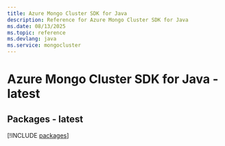 ```yaml
---
title: Azure Mongo Cluster SDK for Java
description: Reference for Azure Mongo Cluster SDK for Java
ms.date: 08/13/2025
ms.topic: reference
ms.devlang: java
ms.service: mongocluster
---
```

# Azure Mongo Cluster SDK for Java - latest
## Packages - latest
[!INCLUDE [packages](mongo-cluster-index.md)]